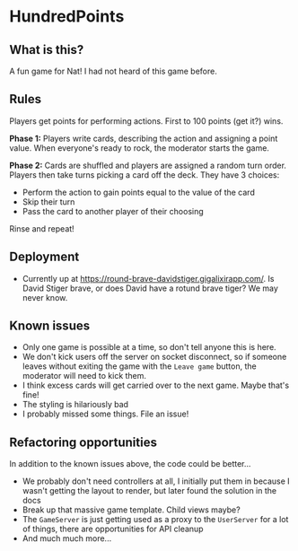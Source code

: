 # HundredPoints

## What is this?
A fun game for Nat! I had not heard of this game before.

## Rules
Players get points for performing actions. First to 100 points (get it?) wins.

**Phase 1:** Players write cards, describing the action and assigning a point value. When everyone's ready to rock, the moderator starts the game.

**Phase 2:** Cards are shuffled and players are assigned a random turn order. Players then take turns picking a card off the deck. They have 3 choices:
* Perform the action to gain points equal to the value of the card
* Skip their turn
* Pass the card to another player of their choosing

Rinse and repeat!

## Deployment
* Currently up at https://round-brave-davidstiger.gigalixirapp.com/. Is David Stiger brave, or does David have a rotund brave tiger? We may never know.

## Known issues
* Only one game is possible at a time, so don't tell anyone this is here.
* We don't kick users off the server on socket disconnect, so if someone leaves without exiting the game with the `Leave game` button, the moderator will need to kick them.
* I think excess cards will get carried over to the next game. Maybe that's fine!
* The styling is hilariously bad
* I probably missed some things. File an issue!

## Refactoring opportunities

In addition to the known issues above, the code could be better...

* We probably don't need controllers at all, I initially put them in because I wasn't getting the layout to render, but later found the solution in the docs
* Break up that massive game template. Child views maybe?
* The `GameServer` is just getting used as a proxy to the `UserServer` for a lot of things, there are opportunities for API cleanup
* And much much more...
